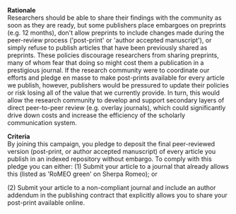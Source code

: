 **Rationale** \
Researchers should be able to share their findings with the community as soon as they are ready, but some publishers place embargoes on preprints (e.g. 12 months), don't allow preprints to include changes made during the peer-review process ('post-print' or 'author accepted manuscript'), or simply refuse to publish articles that have been previously shared as preprints. These policies discourage researchers from sharing preprints, many of whom fear that doing so might cost them a publication in a prestigious journal. If the research community were to coordinate our efforts and pledge en masse to make post-prints available for every article we publish, however, publishers would be pressured to update their policies or risk losing all of the value that we currently provide. In turn, this would allow the research community to develop and support secondary layers of direct peer-to-peer review (e.g. overlay journals), which could significantly drive down costs and increase the efficiency of the scholarly communication system.

**Criteria** \
By joining this campaign, you pledge to deposit the final peer-reviewed version (post-print, or author accepted manuscript) of every article you publish in an indexed repository without embargo. To comply with this pledge you can either:
(1) Submit your article to a journal that already allows this (listed as 'RoMEO green' on Sherpa Romeo); or

(2) Submit your article to a non-compliant journal and include an author addendum in the publishing contract that explicitly allows you to share your post-print available online.
